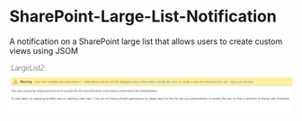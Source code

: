 # SharePoint-Large-List-Notification
A notification on a SharePoint large list that allows users to create custom views using JSOM

![screenshot](https://github.com/TanmayDharmaraj/SharePoint-Large-List-Notification/blob/master/Screenshot.PNG)
